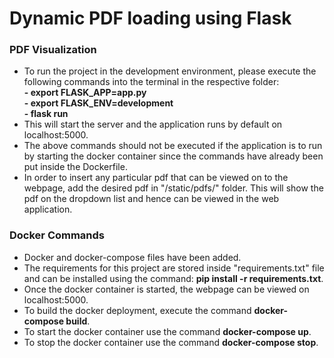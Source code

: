# Dynamic PDF loading using Flask


### PDF Visualization
- To run the project in the development environment, please execute the following commands into the terminal in the respective folder: <br />
**- export FLASK_APP=app.py** <br />
**- export FLASK_ENV=development** <br />
**- flask run**
- This will start the server and the application runs by default on localhost:5000.
- The above commands should not be executed if the application is to run by starting the docker container since the commands have already been put inside the Dockerfile.
- In order to insert any particular pdf that can be viewed on to the webpage, add the desired pdf in "/static/pdfs/" folder. This will show the pdf on the dropdown list and hence can be viewed in the web application.

### Docker Commands
- Docker and docker-compose files have been added.
- The requirements for this project are stored inside "requirements.txt" file and can be installed using the command: **pip install -r requirements.txt**.
- Once the docker container is started, the webpage can be viewed on localhost:5000.
- To build the docker deployment, execute the command **docker-compose build**.
- To start the docker container use the command **docker-compose up**.
- To stop the docker container use the command **docker-compose stop**.
